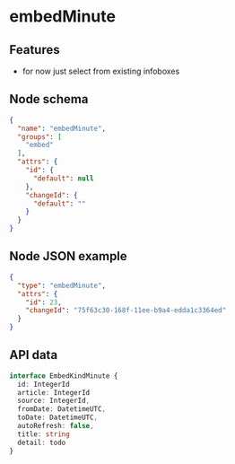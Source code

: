 # embedMinute

## Features
- for now just select from existing infoboxes

## Node schema

```json
{
  "name": "embedMinute",
  "groups": [
    "embed"
  ],
  "attrs": {
    "id": {
      "default": null
    },
    "changeId": {
      "default": ""
    }
  }
}
```

## Node JSON example

```json
{
  "type": "embedMinute",
  "attrs": {
    "id": 23,
    "changeId": "75f63c30-168f-11ee-b9a4-edda1c3364ed"
  }
}
```

## API data

```ts
interface EmbedKindMinute {
  id: IntegerId
  article: IntegerId
  source: IntegerId,  
  fromDate: DatetimeUTC,
  toDate: DatetimeUTC,
  autoRefresh: false,
  title: string
  detail: todo
}
```
